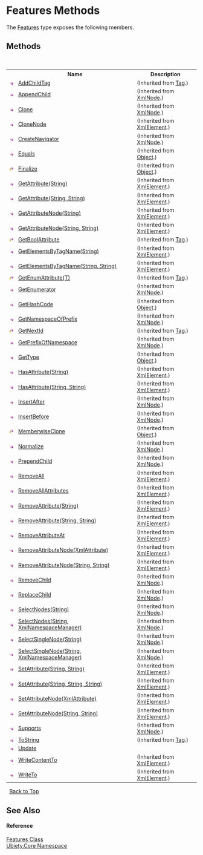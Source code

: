 # Features Methods
 

The <a href="0278e58f-aac4-e39e-718b-60d613eef553">Features</a> type exposes the following members.


## Methods
&nbsp;<table><tr><th></th><th>Name</th><th>Description</th></tr><tr><td>![Public method](media/pubmethod.gif "Public method")</td><td><a href="0ffc8e13-d20c-518c-6396-06004d4a6d33">AddChildTag</a></td><td> (Inherited from <a href="aeb92aed-6e13-96e4-f864-d26234a205c1">Tag</a>.)</td></tr><tr><td>![Public method](media/pubmethod.gif "Public method")</td><td><a href="http://msdn2.microsoft.com/en-us/library/bw70x3s7" target="_blank">AppendChild</a></td><td> (Inherited from <a href="http://msdn2.microsoft.com/en-us/library/bxz4hfh3" target="_blank">XmlNode</a>.)</td></tr><tr><td>![Public method](media/pubmethod.gif "Public method")</td><td><a href="http://msdn2.microsoft.com/en-us/library/bct28h71" target="_blank">Clone</a></td><td> (Inherited from <a href="http://msdn2.microsoft.com/en-us/library/bxz4hfh3" target="_blank">XmlNode</a>.)</td></tr><tr><td>![Public method](media/pubmethod.gif "Public method")</td><td><a href="http://msdn2.microsoft.com/en-us/library/3yy1e9yk" target="_blank">CloneNode</a></td><td> (Inherited from <a href="http://msdn2.microsoft.com/en-us/library/x97ek538" target="_blank">XmlElement</a>.)</td></tr><tr><td>![Public method](media/pubmethod.gif "Public method")</td><td><a href="http://msdn2.microsoft.com/en-us/library/3ea81wky" target="_blank">CreateNavigator</a></td><td> (Inherited from <a href="http://msdn2.microsoft.com/en-us/library/bxz4hfh3" target="_blank">XmlNode</a>.)</td></tr><tr><td>![Public method](media/pubmethod.gif "Public method")</td><td><a href="http://msdn2.microsoft.com/en-us/library/bsc2ak47" target="_blank">Equals</a></td><td> (Inherited from <a href="http://msdn2.microsoft.com/en-us/library/e5kfa45b" target="_blank">Object</a>.)</td></tr><tr><td>![Protected method](media/protmethod.gif "Protected method")</td><td><a href="http://msdn2.microsoft.com/en-us/library/4k87zsw7" target="_blank">Finalize</a></td><td> (Inherited from <a href="http://msdn2.microsoft.com/en-us/library/e5kfa45b" target="_blank">Object</a>.)</td></tr><tr><td>![Public method](media/pubmethod.gif "Public method")</td><td><a href="http://msdn2.microsoft.com/en-us/library/acwfyhc7" target="_blank">GetAttribute(String)</a></td><td> (Inherited from <a href="http://msdn2.microsoft.com/en-us/library/x97ek538" target="_blank">XmlElement</a>.)</td></tr><tr><td>![Public method](media/pubmethod.gif "Public method")</td><td><a href="http://msdn2.microsoft.com/en-us/library/9663dw38" target="_blank">GetAttribute(String, String)</a></td><td> (Inherited from <a href="http://msdn2.microsoft.com/en-us/library/x97ek538" target="_blank">XmlElement</a>.)</td></tr><tr><td>![Public method](media/pubmethod.gif "Public method")</td><td><a href="http://msdn2.microsoft.com/en-us/library/hdt2akc2" target="_blank">GetAttributeNode(String)</a></td><td> (Inherited from <a href="http://msdn2.microsoft.com/en-us/library/x97ek538" target="_blank">XmlElement</a>.)</td></tr><tr><td>![Public method](media/pubmethod.gif "Public method")</td><td><a href="http://msdn2.microsoft.com/en-us/library/xbe0h07e" target="_blank">GetAttributeNode(String, String)</a></td><td> (Inherited from <a href="http://msdn2.microsoft.com/en-us/library/x97ek538" target="_blank">XmlElement</a>.)</td></tr><tr><td>![Protected method](media/protmethod.gif "Protected method")</td><td><a href="caf77ca4-9f0e-ef28-9614-7a6c05bb614a">GetBoolAttribute</a></td><td> (Inherited from <a href="aeb92aed-6e13-96e4-f864-d26234a205c1">Tag</a>.)</td></tr><tr><td>![Public method](media/pubmethod.gif "Public method")</td><td><a href="http://msdn2.microsoft.com/en-us/library/k3ws4yyd" target="_blank">GetElementsByTagName(String)</a></td><td> (Inherited from <a href="http://msdn2.microsoft.com/en-us/library/x97ek538" target="_blank">XmlElement</a>.)</td></tr><tr><td>![Public method](media/pubmethod.gif "Public method")</td><td><a href="http://msdn2.microsoft.com/en-us/library/e32b31yh" target="_blank">GetElementsByTagName(String, String)</a></td><td> (Inherited from <a href="http://msdn2.microsoft.com/en-us/library/x97ek538" target="_blank">XmlElement</a>.)</td></tr><tr><td>![Protected method](media/protmethod.gif "Protected method")</td><td><a href="a89eac4f-e709-e5b5-ba2e-7329ba34c05a">GetEnumAttribute(T)</a></td><td> (Inherited from <a href="aeb92aed-6e13-96e4-f864-d26234a205c1">Tag</a>.)</td></tr><tr><td>![Public method](media/pubmethod.gif "Public method")</td><td><a href="http://msdn2.microsoft.com/en-us/library/c3ss7ff7" target="_blank">GetEnumerator</a></td><td> (Inherited from <a href="http://msdn2.microsoft.com/en-us/library/bxz4hfh3" target="_blank">XmlNode</a>.)</td></tr><tr><td>![Public method](media/pubmethod.gif "Public method")</td><td><a href="http://msdn2.microsoft.com/en-us/library/zdee4b3y" target="_blank">GetHashCode</a></td><td> (Inherited from <a href="http://msdn2.microsoft.com/en-us/library/e5kfa45b" target="_blank">Object</a>.)</td></tr><tr><td>![Public method](media/pubmethod.gif "Public method")</td><td><a href="http://msdn2.microsoft.com/en-us/library/c3sda9zz" target="_blank">GetNamespaceOfPrefix</a></td><td> (Inherited from <a href="http://msdn2.microsoft.com/en-us/library/bxz4hfh3" target="_blank">XmlNode</a>.)</td></tr><tr><td>![Protected method](media/protmethod.gif "Protected method")</td><td><a href="35639ed1-2c1d-422a-12b1-e4574ecd75bd">GetNextId</a></td><td> (Inherited from <a href="aeb92aed-6e13-96e4-f864-d26234a205c1">Tag</a>.)</td></tr><tr><td>![Public method](media/pubmethod.gif "Public method")</td><td><a href="http://msdn2.microsoft.com/en-us/library/cbyyf878" target="_blank">GetPrefixOfNamespace</a></td><td> (Inherited from <a href="http://msdn2.microsoft.com/en-us/library/bxz4hfh3" target="_blank">XmlNode</a>.)</td></tr><tr><td>![Public method](media/pubmethod.gif "Public method")</td><td><a href="http://msdn2.microsoft.com/en-us/library/dfwy45w9" target="_blank">GetType</a></td><td> (Inherited from <a href="http://msdn2.microsoft.com/en-us/library/e5kfa45b" target="_blank">Object</a>.)</td></tr><tr><td>![Public method](media/pubmethod.gif "Public method")</td><td><a href="http://msdn2.microsoft.com/en-us/library/efsc3w6k" target="_blank">HasAttribute(String)</a></td><td> (Inherited from <a href="http://msdn2.microsoft.com/en-us/library/x97ek538" target="_blank">XmlElement</a>.)</td></tr><tr><td>![Public method](media/pubmethod.gif "Public method")</td><td><a href="http://msdn2.microsoft.com/en-us/library/26bk30bx" target="_blank">HasAttribute(String, String)</a></td><td> (Inherited from <a href="http://msdn2.microsoft.com/en-us/library/x97ek538" target="_blank">XmlElement</a>.)</td></tr><tr><td>![Public method](media/pubmethod.gif "Public method")</td><td><a href="http://msdn2.microsoft.com/en-us/library/6c5t9zs8" target="_blank">InsertAfter</a></td><td> (Inherited from <a href="http://msdn2.microsoft.com/en-us/library/bxz4hfh3" target="_blank">XmlNode</a>.)</td></tr><tr><td>![Public method](media/pubmethod.gif "Public method")</td><td><a href="http://msdn2.microsoft.com/en-us/library/0w5yx4zk" target="_blank">InsertBefore</a></td><td> (Inherited from <a href="http://msdn2.microsoft.com/en-us/library/bxz4hfh3" target="_blank">XmlNode</a>.)</td></tr><tr><td>![Protected method](media/protmethod.gif "Protected method")</td><td><a href="http://msdn2.microsoft.com/en-us/library/57ctke0a" target="_blank">MemberwiseClone</a></td><td> (Inherited from <a href="http://msdn2.microsoft.com/en-us/library/e5kfa45b" target="_blank">Object</a>.)</td></tr><tr><td>![Public method](media/pubmethod.gif "Public method")</td><td><a href="http://msdn2.microsoft.com/en-us/library/hy4tsx4z" target="_blank">Normalize</a></td><td> (Inherited from <a href="http://msdn2.microsoft.com/en-us/library/bxz4hfh3" target="_blank">XmlNode</a>.)</td></tr><tr><td>![Public method](media/pubmethod.gif "Public method")</td><td><a href="http://msdn2.microsoft.com/en-us/library/0a9dw4h6" target="_blank">PrependChild</a></td><td> (Inherited from <a href="http://msdn2.microsoft.com/en-us/library/bxz4hfh3" target="_blank">XmlNode</a>.)</td></tr><tr><td>![Public method](media/pubmethod.gif "Public method")</td><td><a href="http://msdn2.microsoft.com/en-us/library/6hz11bbs" target="_blank">RemoveAll</a></td><td> (Inherited from <a href="http://msdn2.microsoft.com/en-us/library/x97ek538" target="_blank">XmlElement</a>.)</td></tr><tr><td>![Public method](media/pubmethod.gif "Public method")</td><td><a href="http://msdn2.microsoft.com/en-us/library/btswk7b3" target="_blank">RemoveAllAttributes</a></td><td> (Inherited from <a href="http://msdn2.microsoft.com/en-us/library/x97ek538" target="_blank">XmlElement</a>.)</td></tr><tr><td>![Public method](media/pubmethod.gif "Public method")</td><td><a href="http://msdn2.microsoft.com/en-us/library/z267hx58" target="_blank">RemoveAttribute(String)</a></td><td> (Inherited from <a href="http://msdn2.microsoft.com/en-us/library/x97ek538" target="_blank">XmlElement</a>.)</td></tr><tr><td>![Public method](media/pubmethod.gif "Public method")</td><td><a href="http://msdn2.microsoft.com/en-us/library/s368z6wh" target="_blank">RemoveAttribute(String, String)</a></td><td> (Inherited from <a href="http://msdn2.microsoft.com/en-us/library/x97ek538" target="_blank">XmlElement</a>.)</td></tr><tr><td>![Public method](media/pubmethod.gif "Public method")</td><td><a href="http://msdn2.microsoft.com/en-us/library/f5dkxbaa" target="_blank">RemoveAttributeAt</a></td><td> (Inherited from <a href="http://msdn2.microsoft.com/en-us/library/x97ek538" target="_blank">XmlElement</a>.)</td></tr><tr><td>![Public method](media/pubmethod.gif "Public method")</td><td><a href="http://msdn2.microsoft.com/en-us/library/whxts2c9" target="_blank">RemoveAttributeNode(XmlAttribute)</a></td><td> (Inherited from <a href="http://msdn2.microsoft.com/en-us/library/x97ek538" target="_blank">XmlElement</a>.)</td></tr><tr><td>![Public method](media/pubmethod.gif "Public method")</td><td><a href="http://msdn2.microsoft.com/en-us/library/61be5f3s" target="_blank">RemoveAttributeNode(String, String)</a></td><td> (Inherited from <a href="http://msdn2.microsoft.com/en-us/library/x97ek538" target="_blank">XmlElement</a>.)</td></tr><tr><td>![Public method](media/pubmethod.gif "Public method")</td><td><a href="http://msdn2.microsoft.com/en-us/library/a988a9c9" target="_blank">RemoveChild</a></td><td> (Inherited from <a href="http://msdn2.microsoft.com/en-us/library/bxz4hfh3" target="_blank">XmlNode</a>.)</td></tr><tr><td>![Public method](media/pubmethod.gif "Public method")</td><td><a href="http://msdn2.microsoft.com/en-us/library/s86fd2s2" target="_blank">ReplaceChild</a></td><td> (Inherited from <a href="http://msdn2.microsoft.com/en-us/library/bxz4hfh3" target="_blank">XmlNode</a>.)</td></tr><tr><td>![Public method](media/pubmethod.gif "Public method")</td><td><a href="http://msdn2.microsoft.com/en-us/library/hcebdtae" target="_blank">SelectNodes(String)</a></td><td> (Inherited from <a href="http://msdn2.microsoft.com/en-us/library/bxz4hfh3" target="_blank">XmlNode</a>.)</td></tr><tr><td>![Public method](media/pubmethod.gif "Public method")</td><td><a href="http://msdn2.microsoft.com/en-us/library/4bektfx9" target="_blank">SelectNodes(String, XmlNamespaceManager)</a></td><td> (Inherited from <a href="http://msdn2.microsoft.com/en-us/library/bxz4hfh3" target="_blank">XmlNode</a>.)</td></tr><tr><td>![Public method](media/pubmethod.gif "Public method")</td><td><a href="http://msdn2.microsoft.com/en-us/library/fb63z0tw" target="_blank">SelectSingleNode(String)</a></td><td> (Inherited from <a href="http://msdn2.microsoft.com/en-us/library/bxz4hfh3" target="_blank">XmlNode</a>.)</td></tr><tr><td>![Public method](media/pubmethod.gif "Public method")</td><td><a href="http://msdn2.microsoft.com/en-us/library/h0hw012b" target="_blank">SelectSingleNode(String, XmlNamespaceManager)</a></td><td> (Inherited from <a href="http://msdn2.microsoft.com/en-us/library/bxz4hfh3" target="_blank">XmlNode</a>.)</td></tr><tr><td>![Public method](media/pubmethod.gif "Public method")</td><td><a href="http://msdn2.microsoft.com/en-us/library/y1ah1zbw" target="_blank">SetAttribute(String, String)</a></td><td> (Inherited from <a href="http://msdn2.microsoft.com/en-us/library/x97ek538" target="_blank">XmlElement</a>.)</td></tr><tr><td>![Public method](media/pubmethod.gif "Public method")</td><td><a href="http://msdn2.microsoft.com/en-us/library/ec5ak8h6" target="_blank">SetAttribute(String, String, String)</a></td><td> (Inherited from <a href="http://msdn2.microsoft.com/en-us/library/x97ek538" target="_blank">XmlElement</a>.)</td></tr><tr><td>![Public method](media/pubmethod.gif "Public method")</td><td><a href="http://msdn2.microsoft.com/en-us/library/sefzz8zs" target="_blank">SetAttributeNode(XmlAttribute)</a></td><td> (Inherited from <a href="http://msdn2.microsoft.com/en-us/library/x97ek538" target="_blank">XmlElement</a>.)</td></tr><tr><td>![Public method](media/pubmethod.gif "Public method")</td><td><a href="http://msdn2.microsoft.com/en-us/library/03b7fb27" target="_blank">SetAttributeNode(String, String)</a></td><td> (Inherited from <a href="http://msdn2.microsoft.com/en-us/library/x97ek538" target="_blank">XmlElement</a>.)</td></tr><tr><td>![Public method](media/pubmethod.gif "Public method")</td><td><a href="http://msdn2.microsoft.com/en-us/library/tc13yy70" target="_blank">Supports</a></td><td> (Inherited from <a href="http://msdn2.microsoft.com/en-us/library/bxz4hfh3" target="_blank">XmlNode</a>.)</td></tr><tr><td>![Public method](media/pubmethod.gif "Public method")</td><td><a href="3a69a362-3519-8394-d356-898da18ffe2f">ToString</a></td><td> (Inherited from <a href="aeb92aed-6e13-96e4-f864-d26234a205c1">Tag</a>.)</td></tr><tr><td>![Public method](media/pubmethod.gif "Public method")</td><td><a href="3675a8b3-bb8c-1a23-23a5-d66a3fbf9b33">Update</a></td><td /></tr><tr><td>![Public method](media/pubmethod.gif "Public method")</td><td><a href="http://msdn2.microsoft.com/en-us/library/t4086h4k" target="_blank">WriteContentTo</a></td><td> (Inherited from <a href="http://msdn2.microsoft.com/en-us/library/x97ek538" target="_blank">XmlElement</a>.)</td></tr><tr><td>![Public method](media/pubmethod.gif "Public method")</td><td><a href="http://msdn2.microsoft.com/en-us/library/ecd8b6cf" target="_blank">WriteTo</a></td><td> (Inherited from <a href="http://msdn2.microsoft.com/en-us/library/x97ek538" target="_blank">XmlElement</a>.)</td></tr></table>&nbsp;
<a href="#features-methods">Back to Top</a>

## See Also


#### Reference
<a href="0278e58f-aac4-e39e-718b-60d613eef553">Features Class</a><br /><a href="aced5668-5a9c-1ea2-e16e-3faf214f48b3">Ubiety.Core Namespace</a><br />
